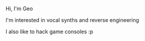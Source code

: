 Hi, I'm Geo

I'm interested in vocal synths and reverse engineering 

I also like to hack game consoles :p
